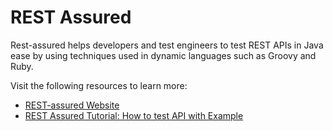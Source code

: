 # REST Assured

Rest-assured helps developers and test engineers to test REST APIs in Java ease by using techniques used in dynamic languages such as Groovy and Ruby.

Visit the following resources to learn more:

- [REST-assured Website](https://rest-assured.io)
- [REST Assured Tutorial: How to test API with Example](https://www.guru99.com/rest-assured.html)
